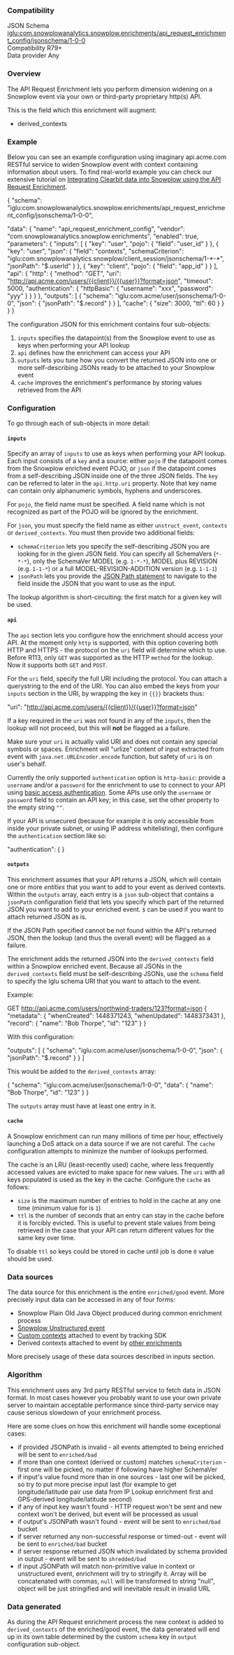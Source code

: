 ### Compatibility

JSON Schema [iglu:com.snowplowanalytics.snowplow.enrichments/api\_request\_enrichment\_config/jsonschema/1-0-0](http://iglucentral.com/schemas/com.snowplowanalytics.snowplow.enrichments/api_request_enrichment_config/jsonschema/1-0-0)  
Compatibility R79+  
Data provider Any

### Overview

The API Request Enrichment lets you perform dimension widening on a Snowplow event via your own or third-party proprietary http(s) API.

This is the field which this enrichment will augment:

- derived\_contexts

### Example

Below you can see an example configuration using imaginary api.acme.com RESTful service to widen Snowplow event with context containing information about users. To find real-world example you can check our extensive tutorial on [Integrating Clearbit data into Snowplow using the API Request Enrichment](https://discourse.snowplowanalytics.com/t/integrating-clearbit-data-into-snowplow-using-the-api-request-enrichment/210).

{
  "schema": "iglu:com.snowplowanalytics.snowplow.enrichments/api\_request\_enrichment\_config/jsonschema/1-0-0",

  "data": {
    "name": "api\_request\_enrichment\_config",
    "vendor": "com.snowplowanalytics.snowplow.enrichments",
    "enabled": true,
    "parameters": {
      "inputs": \[
        {
          "key": "user",
          "pojo": {
            "field": "user\_id"
          }
        },
        {
          "key": "user",
          "json": {
            "field": "contexts",
            "schemaCriterion": "iglu:com.snowplowanalytics.snowplow/client\_session/jsonschema/1-\*-\*",
            "jsonPath": "$.userId"
          }
        },
        {
          "key": "client",
          "pojo": {
            "field": "app\_id"
          }
        }
      \],
      "api": {
        "http": {
          "method": "GET",
          "uri": "http://api.acme.com/users/{{client}}/{{user}}?format=json",
          "timeout": 5000,
          "authentication": {
            "httpBasic": {
              "username": "xxx",
              "password": "yyy"
            }
          }
        }
      },
      "outputs": \[ {
        "schema": "iglu:com.acme/user/jsonschema/1-0-0",
        "json": {
          "jsonPath": "$.record"
        }
      } \],
      "cache": {
        "size": 3000,
        "ttl": 60
      }
    }
  }
}

The configuration JSON for this enrichment contains four sub-objects:

1. `inputs` specifies the datapoint(s) from the Snowplow event to use as keys when performing your API lookup
2. `api` defines how the enrichment can access your API
3. `outputs` lets you tune how you convert the returned JSON into one or more self-describing JSONs ready to be attached to your Snowplow event
4. `cache` improves the enrichment's performance by storing values retrieved from the API

### Configuration

To go through each of sub-objects in more detail:

#### `inputs`

Specify an array of `inputs` to use as keys when performing your API lookup. Each input consists of a `key` and a source: either `pojo` if the datapoint comes from the Snowplow enriched event POJO, or `json` if the datapoint comes from a self-describing JSON inside one of the three JSON fields. The `key` can be referred to later in the `api.http.uri` property. Note that key name can contain only alphanumeric symbols, hyphens and underscores.

For `pojo`, the field name must be specified. A field name which is not recognized as part of the POJO will be ignored by the enrichment.

For `json`, you must specify the field name as either `unstruct_event`, `contexts` or `derived_contexts`. You must then provide two additional fields:

- `schemaCriterion` lets you specify the self-describing JSON you are looking for in the given JSON field. You can specify all SchemaVers (`*-*-*`), only the SchemaVer MODEL (e.g. `1-*-*`), MODEL plus REVISION (e.g. `1-1-*`) or a full MODEL-REVISION-ADDITION version (e.g. `1-1-1`)
- `jsonPath` lets you provide the [JSON Path statement](http://goessner.net/articles/JsonPath/) to navigate to the field inside the JSON that you want to use as the input.

The lookup algorithm is short-circuiting: the first match for a given key will be used.

#### `api`

The `api` section lets you configure how the enrichment should access your API. At the moment only `http` is supported, with this option covering both HTTP and HTTPS - the protocol on the `uri` field will determine which to use. Before R113, only `GET` was supported as the HTTP `method` for the lookup. Now it supports both `GET` and `POST`.

For the `uri` field, specify the full URI including the protocol. You can attach a querystring to the end of the URI. You can also embed the keys from your `inputs` section in the URI, by wrapping the key in `{{}}` brackets thus:

"uri": "http://api.acme.com/users/{{client}}/{{user}}?format=json"

If a key required in the `uri` was not found in any of the `inputs`, then the lookup will not proceed, but this will **not** be flagged as a failure.

Make sure your `uri` is actually valid URI and does not contain any special symbols or spaces. Enrichment will "urlize" content of input extracted from event with `java.net.URLEncoder.encode` function, but safety of `uri` is on user's behalf.

Currently the only supported `authentication` option is `http-basic`: provide a `username` and/or a `password` for the enrichment to use to connect to your API using [basic access authentication](https://en.wikipedia.org/wiki/Basic_access_authentication). Some APIs use only the `username` or `password` field to contain an API key; in this case, set the other property to the empty string `""`.

If your API is unsecured (because for example it is only accessible from inside your private subnet, or using IP address whitelisting), then configure the `authentication` section like so:

"authentication": { }

#### `outputs`

This enrichment assumes that your API returns a JSON, which will contain one or more _entities_ that you want to add to your event as derived contexts. Within the `outputs` array, each entry is a `json` sub-object that contains a `jsonPath` configuration field that lets you specify which part of the returned JSON you want to add to your enriched event. `$` can be used if you want to attach returned JSON as is.

If the JSON Path specified cannot be not found within the API's returned JSON, then the lookup (and thus the overall event) will be flagged as a failure.

The enrichment adds the returned JSON into the `derived_contexts` field within a Snowplow enriched event. Because all JSONs in the `derived_contexts` field must be self-describing JSONs, use the `schema` field to specify the Iglu schema URI that you want to attach to the event.

Example:

GET http://api.acme.com/users/northwind-traders/123?format=json
{
  "metadata": {
    "whenCreated": 1448371243,
    "whenUpdated": 1448373431
  },
  "record": {
    "name": "Bob Thorpe",
    "id": "123"
  }
}

With this configuration:

"outputs": \[ {
  "schema": "iglu:com.acme/user/jsonschema/1-0-0",
  "json": {
    "jsonPath": "$.record"
  }
} \]

This would be added to the `derived_contexts` array:

{
  "schema": "iglu:com.acme/user/jsonschema/1-0-0",
  "data": {
    "name": "Bob Thorpe",
    "id": "123"
  }
}

The `outputs` array must have at least one entry in it.

#### `cache`

A Snowplow enrichment can run many millions of time per hour, effectively launching a DoS attack on a data source if we are not careful. The `cache` configuration attempts to minimize the number of lookups performed.

The cache is an LRU (least-recently used) cache, where less frequently accessed values are evicted to make space for new values. The `uri` with all keys populated is used as the key in the cache. Configure the `cache` as follows:

- `size` is the maximum number of entries to hold in the cache at any one time (minimum value for is `1`)
- `ttl` is the number of seconds that an entry can stay in the cache before it is forcibly evicted. This is useful to prevent stale values from being retrieved in the case that your API can return different values for the same key over time.

To disable `ttl` so keys could be stored in cache until job is done `0` value should be used.

### Data sources

The data source for this enrichment is the entire `enriched/good` event. More precisely input data can be accessed in any of four forms:

- Snowplow Plain Old Java Object produced during common enrichment process
- [Snowplow Unstructured event](https://github.com/snowplow/snowplow/wiki/Custom-events#unstructured-event)
- [Custom contexts](https://github.com/snowplow/snowplow/wiki/Custom-contexts) attached to event by tracking SDK
- Derived contexts attached to event by [other enrichments](https://github.com/snowplow/snowplow/wiki/Configurable-enrichments)

More precisely usage of these data sources described in inputs section.

### Algorithm

This enrichment uses any 3rd party RESTful service to fetch data in JSON format. In most cases however you probably want to use your own private server to maintain acceptable performance since third-party service may cause serious slowdown of your enrichment process.

Here are some clues on how this enrichment will handle some exceptional cases:

- if provided JSONPath is invalid - all events attempted to being enriched will be sent to `enriched/bad`
- if more than one context (derived or custom) matches `schemaCriterion` - first one will be picked, no matter if following have higher SchemaVer
- if input's value found more than in one sources - last one will be picked, so try to put more precise input last (for example to get longitude/latitude pair use data from IP Lookup enrichment first and GPS-derived longitude/latitude second)
- if any of input key wasn't found - HTTP request won't be sent and new context won't be derived, but event will be processed as usual
- if output's JSONPath wasn't found - event will be sent to `enriched/bad` bucket
- if server returned any non-successful response or timed-out - event will be sent to `enriched/bad` bucket
- if server response returned JSON which invalidated by schema provided in output - event will be sent to `shredded/bad`
- if input JSONPath will match non-primitive value in context or unstructured event, enrichment will try to stringify it. Array will be concatenated with commas, `null` will be transformed to string "null", object will be just stringified and will inevitable result in invalid URL

### Data generated

As during the API Request enrichment process the new context is added to `derived_contexts` of the enriched/good event, the data generated will end up in its own table determined by the custom `schema` key in `output` configuration sub-object.
